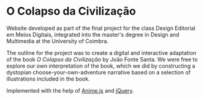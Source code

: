 # O Colapso da Civilização

Website developed as part of the final project for the class Design Editorial em Meios Digitais, integrated into the master's degree in Design and Multimedia at the University of Coimbra. 

The outline for the project was to create a digital and interactive adaptation of the book *O Colapso da Civilização* by João Fonte Santa. We were free to explore our own interpretation of the book, which we did by constructing a dystopian choose-your-own-adventure narrative based on a selection of illustrations included in the book. 

Implemented with the help of [Anime.js](https://animejs.com/) and [jQuery](https://jquery.com/).
